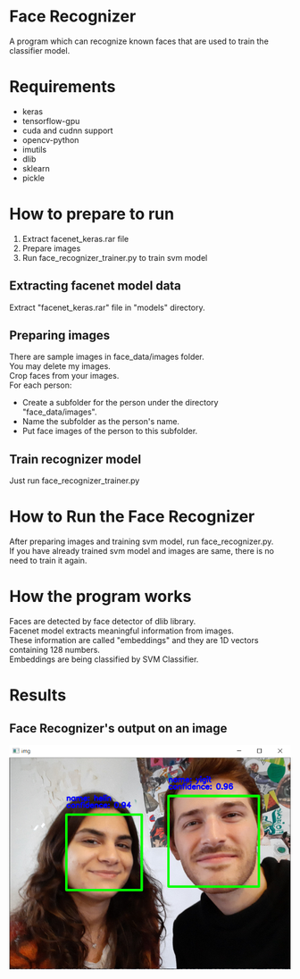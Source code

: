 # Face Recognizer
A program which can recognize known faces that are used to train the classifier model.

# Requirements
- keras
- tensorflow-gpu
- cuda and cudnn support
- opencv-python
- imutils
- dlib
- sklearn
- pickle

# How to prepare to run
1. Extract facenet_keras.rar file
2. Prepare images
3. Run face_recognizer_trainer.py to train svm model

## Extracting facenet model data
Extract "facenet_keras.rar" file in "models" directory.

## Preparing images
There are sample images in face_data/images folder. <br>
You may delete my images. <br>
Crop faces from your images. <br>
For each person: <br>
- Create a subfolder for the person under the directory "face_data/images".
- Name the subfolder as the person's name.
- Put face images of the person to this subfolder.

## Train recognizer model
Just run face_recognizer_trainer.py

# How to Run the Face Recognizer
After preparing images and training svm model, run face_recognizer.py. <br>
If you have already trained svm model and images are same, there is no need to train it again.

# How the program works
Faces are detected by face detector of dlib library. <br>
Facenet model extracts meaningful information from images. <br>
These information are called "embeddings" and they are 1D vectors containing 128 numbers. <br>
Embeddings are being classified by SVM Classifier. <br>

# Results
## Face Recognizer's output on an image
![test image](https://raw.githubusercontent.com/yigitatesh/face_recognizer/main/results/face_recognizing_test.PNG)

